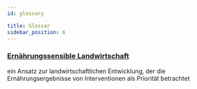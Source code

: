 ```yaml
---
id: glossary

title: Glossar
sidebar_position: 6
---
```


### [Ernährungssensible Landwirtschaft](/docs/terms/nsa)
ein Ansatz zur landwirtschaftlichen Entwicklung, der die Ernährungsergebnisse von Interventionen als Priorität betrachtet
